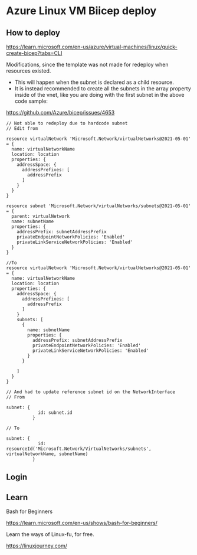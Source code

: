 # Azure Linux VM Biicep deploy

## How to deploy

https://learn.microsoft.com/en-us/azure/virtual-machines/linux/quick-create-bicep?tabs=CLI

Modifications, since the template was not made for redeploy when resources existed.

* This will happen when the subnet is declared as a child resource. 
* It is instead recommended to create all the subnets in the array property inside of the vnet, like you are doing with the first subnet in the above code sample:

https://github.com/Azure/bicep/issues/4653

```
// Not able to redeploy due to hardcode subnet
// Edit from

resource virtualNetwork 'Microsoft.Network/virtualNetworks@2021-05-01' = {
  name: virtualNetworkName
  location: location
  properties: {
    addressSpace: {
      addressPrefixes: [
        addressPrefix
      ]
    }
  }
}

resource subnet 'Microsoft.Network/virtualNetworks/subnets@2021-05-01' = {
  parent: virtualNetwork
  name: subnetName
  properties: {
    addressPrefix: subnetAddressPrefix
    privateEndpointNetworkPolicies: 'Enabled'
    privateLinkServiceNetworkPolicies: 'Enabled'
  }
}

//To
resource virtualNetwork 'Microsoft.Network/virtualNetworks@2021-05-01' = {
  name: virtualNetworkName
  location: location
  properties: {
    addressSpace: {
      addressPrefixes: [
        addressPrefix
      ]
    }
    subnets: [
      {
        name: subnetName
        properties: {
          addressPrefix: subnetAddressPrefix
          privateEndpointNetworkPolicies: 'Enabled'
          privateLinkServiceNetworkPolicies: 'Enabled'
        }
      }

    ]
  }
}

// And had to update reference subnet id on the NetworkInterface
// From

subnet: {
            id: subnet.id
          }

// To

subnet: {
            id: resourceId('Microsoft.Network/VirtualNetworks/subnets', virtualNetworkName, subnetName)
          }

```

## Login

## Learn

Bash for Beginners

https://learn.microsoft.com/en-us/shows/bash-for-beginners/

Learn the ways of Linux-fu, for free.

https://linuxjourney.com/



